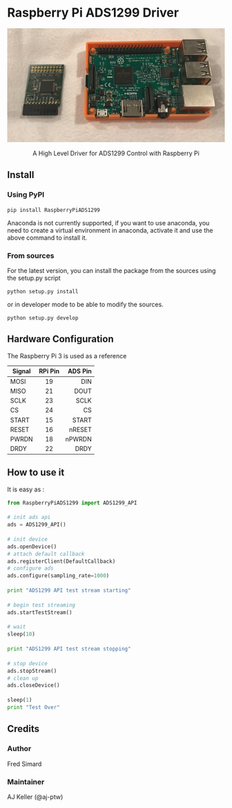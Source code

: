 # Raspberry Pi ADS1299 Driver

<p align="center">
  <img alt="banner" src="/images/banner.jpg/" width="600">
</p>
<p align="center" href="">
  A High Level Driver for ADS1299 Control with Raspberry Pi
</p>

## Install

### Using PyPI

```
pip install RaspberryPiADS1299
```

Anaconda is not currently supported, if you want to use anaconda, you need to create a virtual environment in anaconda, activate it and use the above command to install it.

### From sources

For the latest version, you can install the package from the sources using the setup.py script

```
python setup.py install
```

or in developer mode to be able to modify the sources.

```
python setup.py develop
```

## Hardware Configuration

The Raspberry Pi 3 is used as a reference

|Signal  |  RPi Pin  |  ADS Pin|
|--------|:---------:|----------:|
|MOSI    |     19    |    DIN|
|MISO    |     21    |    DOUT|
|SCLK    |     23    |    SCLK|
|CS      |     24    |    CS|
|START   |     15    |    START|
|RESET   |     16    |    nRESET|
|PWRDN   |     18    |    nPWRDN|
|DRDY    |     22    |    DRDY|

## How to use it

It is easy as :

```python
from RaspberryPiADS1299 import ADS1299_API

# init ads api
ads = ADS1299_API()

# init device
ads.openDevice()
# attach default callback
ads.registerClient(DefaultCallback)
# configure ads
ads.configure(sampling_rate=1000)

print "ADS1299 API test stream starting"

# begin test streaming
ads.startTestStream()

# wait
sleep(10)

print "ADS1299 API test stream stopping"

# stop device
ads.stopStream()
# clean up
ads.closeDevice()

sleep(1)
print "Test Over"

```

## Credits

### Author
Fred Simard

### Maintainer
AJ Keller (@aj-ptw)
